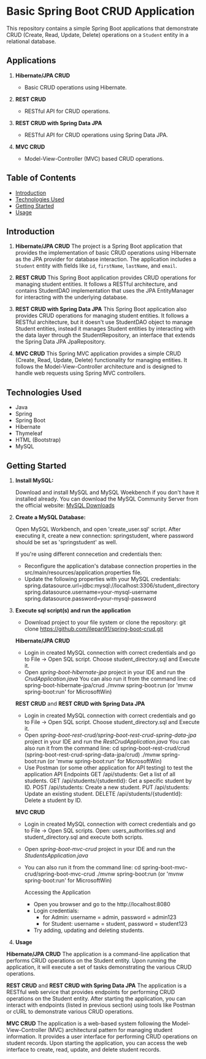 # Basic Spring Boot CRUD Application

This repository contains a simple Spring Boot applications that demonstrate CRUD (Create, Read, Update, Delete) operations on a `Student` entity in a relational database.

## Applications
   1. **Hibernate/JPA CRUD**
      - Basic CRUD operations using Hibernate.
   
   2. **REST CRUD**
      - RESTful API for CRUD operations.
   
   3. **REST CRUD with Spring Data JPA**
      - RESTful API for CRUD operations using Spring Data JPA.
   
   4. **MVC CRUD**
      - Model-View-Controller (MVC) based CRUD operations.

## Table of Contents
- [Introduction](#introduction)
- [Technologies Used](#technologies-used)
- [Getting Started](#getting-started)
- [Usage](#usage)

## Introduction

 1. **Hibernate/JPA CRUD**
The project is a Spring Boot application that provides the implementation of basic CRUD operations using Hibernate as the JPA provider for database interaction. The application includes a `Student` entity with fields like `id`, `firstName`, `lastName`, and `email`.

2. **REST CRUD**
This Spring Boot application provides CRUD operations for managing student entities. It follows a RESTful architecture, and contains StudentDAO implementation that uses the JPA EntityManager for interacting with the underlying database.

3. **REST CRUD with Spring Data JPA**
This Spring Boot application also provides CRUD operations for managing student entities. It follows a RESTful architecture, but it doesn't use StudentDAO object to manage Student entities, instead it manages Student entities by interacting with the data layer through the StudentRepository, an interface that extends the Spring Data JPA JpaRepository.

 4. **MVC CRUD**
This Spring MVC application provides a simple CRUD (Create, Read, Update, Delete) functionality for managing entities. It follows the Model-View-Controller architecture and is designed to handle web requests using Spring MVC controllers.

## Technologies Used

- Java
- Spring
- Spring Boot
- Hibernate
- Thymeleaf
- HTML (Bootstrap)
- MySQL

## Getting Started

1. **Install MySQL:**

   Download and install MySQL and MySQL Woekbench if you don't have it installed already. You can download the MySQL Community Server from the official website: [MySQL Downloads](https://dev.mysql.com/downloads/mysql/)

2. **Create a MySQL Database:**

   Open MySQL Workbench, and open 'create_user.sql' script.
   After executing it, create a new connection: springstudent, where password should be set as 'springstudent' as well.

   If you're using different connecetion and credentials then:
   - Reconfigure the application's database connection properties in the src/main/resources/application.properties file.
   - Update the following properties with your MySQL credentials:
     spring.datasource.url=jdbc:mysql://localhost:3306/student_directory
     spring.datasource.username=your-mysql-username
     spring.datasource.password=your-mysql-password

4. **Execute sql script(s) and run the application**

   - Download project to your file system or clone the repository: git clone https://github.com/ilepan91/spring-boot-crud.git

   **Hibernate/JPA CRUD**
   - Login in created MySQL connection with correct credentials and go to File -> Open SQL script. Choose student_directory.sql and Execute it.
   - Open _spring-boot-hibernate-jpa_ project in your IDE and run the _CrudApplication.java_
     You can also run it from the command line:
         cd spring-boot-hibernate-jpa/crud
         ./mvnw spring-boot:run (or 'mvnw spring-boot:run' for MicrosoftWin)
     
   **REST CRUD** and **REST CRUD with Spring Data JPA**
   - Login in created MySQL connection with correct credentials and go to File -> Open SQL script. Choose student_directory.sql and Execute it.
   - Open _spring-boot-rest-crud/spring-boot-rest-crud-spring-data-jpa_ project in your IDE and run the _RestCrudApplication.java_
     You can also run it from the command line:
         cd spring-boot-rest-crud/crud (spring-boot-rest-crud-spring-data-jpa/crud)
         ./mvnw spring-boot:run (or 'mvnw spring-boot:run' for MicrosoftWin)
   - Use Postman (or some other application for API testing) to test the application
      API Endpoints
         GET /api/students: Get a list of all students.
         GET /api/students/{studentId}: Get a specific student by ID.
         POST /api/students: Create a new student.
         PUT /api/students: Update an existing student.
         DELETE /api/students/{studentId}: Delete a student by ID.

   **MVC CRUD**
   - Login in created MySQL connection with correct credentials and go to File -> Open SQL scripts. Open: users_authorities.sql and student_directory.sql and execute both scripts.
   - Open _spring-boot-mvc-crud_ project in your IDE and run the _StudentsApplication.java_
   - You can also run it from the command line:
         cd spring-boot-mvc-crud/spring-boot-mvc-crud
         ./mvnw spring-boot:run (or 'mvnw spring-boot:run' for MicrosoftWin)
     
     Accessing the Application
     - Open you browser and go to the http://localhost:8080
     - Login credentials:
        - for Admin: username = admin, password = admin123
        - for Student: username = student, password = student123
     - Try adding, updating and deleting students.    

6. **Usage**
   
**Hibernate/JPA CRUD**
The application is a command-line application that performs CRUD operations on the Student entity. Upon running the application, it will execute a set of tasks demonstrating the various CRUD operations.

**REST CRUD** and **REST CRUD with Spring Data JPA**
The application is a RESTful web service that provides endpoints for performing CRUD operations on the Student entity. After starting the application, you can interact with endpoints (listed in previous section) using tools like Postman or cURL to demonstrate various CRUD operations.

**MVC CRUD**
The application is a web-based system following the Model-View-Controller (MVC) architectural pattern for managing student information. It provides a user interface for performing CRUD operations on student records. Upon starting the application, you can access the web interface to create, read, update, and delete student records.
